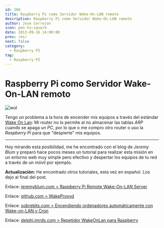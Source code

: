 ```yaml
---
id: 266
title: Raspberry Pi como Servidor Wake-On-LAN remoto
description: Raspberry Pi como Servidor Wake-On-LAN remoto
author: Jose Cerrejon
icon: pen-to-square
date: 2013-09-16 14:00:00
prev: /es/
next: false
category:
  - Raspberry PI
tag:
  - Raspberry PI
---
```


# Raspberry Pi como Servidor Wake-On-LAN remoto

![wol](/images/2013/09/wol.png)

Tengo un problema a la hora de encender mis equipos a través del estándar [Wake On Lan](http://es.wikipedia.org/wiki/Wake_on_lan): Mi router no lo permite al no almacenar las tablas *ARP* cuando se apaga un *PC*, por lo que o me compro otro router o uso la *Raspberry Pi* para que "despierte" mis equipos.

- - -
Hoy mirando esta posibilidad, me he encontrado con el blog de *Jeremy Blum* y preparó hace pocos meses un tutorial para realizar esta misión en un entorno web muy simple pero efectivo y despertar los equipos de tu red a través de un móvil por ejemplo.

**Actualización:** He encontrado otros tutoriales, esta vez en español. Los dejo al final del post.

Enlace: [jeremyblum.com > Raspberry Pi Remote Wake-On-LAN Server](http://www.jeremyblum.com/2013/07/14/rpi-wol-server/)

Enlace: [github.com > WakeProxyd](https://github.com/dferg/WakeProxyd)

Enlace: [sobrebits.com > Encendiendo ordenadores automáticamente con Wake-on-LAN y Cron](http://sobrebits.com/encendiendo-ordenadores-automaticamente-con-wake-on-lan-y-cron/)

Enlace: [delphi.jmrds.com > Repetidor WakeOnLan para Raspberry ](http://delphi.jmrds.com/?q=node/89)